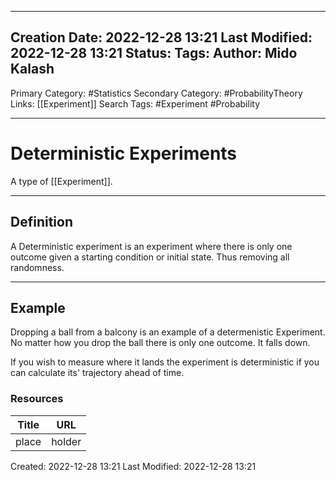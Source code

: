 
---
Creation Date: 2022-12-28 13:21
Last Modified: 2022-12-28 13:21
Status:
Tags: 
Author: Mido Kalash
---

Primary Category: #Statistics 
Secondary Category: #ProbabilityTheory 
Links: [[Experiment]]
Search Tags: #Experiment #Probability 

---
# Deterministic Experiments 

A type of [[Experiment]].


---
## Definition

A Deterministic experiment is an experiment where there is only one outcome given a starting condition or initial state. Thus removing all randomness.

---
## Example

Dropping a ball from a balcony is an example of a determenistic Experiment. No matter how you drop the ball there is only one outcome. It falls down.

If you wish to measure where it lands the experiment is deterministic if you can calculate its' trajectory ahead of time.


### Resources

| **Title** | **URL** |
| ----- | ---- |
| place | holder |



Created: 2022-12-28 13:21
Last Modified: 2022-12-28 13:21